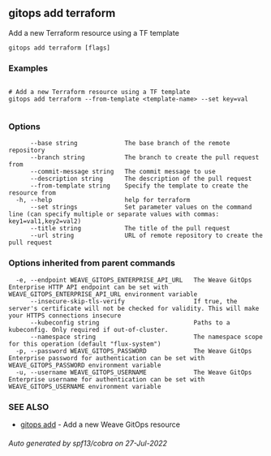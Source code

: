 ## gitops add terraform

Add a new Terraform resource using a TF template

```
gitops add terraform [flags]
```

### Examples

```

# Add a new Terraform resource using a TF template
gitops add terraform --from-template <template-name> --set key=val
		
```

### Options

```
      --base string             The base branch of the remote repository
      --branch string           The branch to create the pull request from
      --commit-message string   The commit message to use
      --description string      The description of the pull request
      --from-template string    Specify the template to create the resource from
  -h, --help                    help for terraform
      --set strings             Set parameter values on the command line (can specify multiple or separate values with commas: key1=val1,key2=val2)
      --title string            The title of the pull request
      --url string              URL of remote repository to create the pull request
```

### Options inherited from parent commands

```
  -e, --endpoint WEAVE_GITOPS_ENTERPRISE_API_URL   The Weave GitOps Enterprise HTTP API endpoint can be set with WEAVE_GITOPS_ENTERPRISE_API_URL environment variable
      --insecure-skip-tls-verify                   If true, the server's certificate will not be checked for validity. This will make your HTTPS connections insecure
      --kubeconfig string                          Paths to a kubeconfig. Only required if out-of-cluster.
      --namespace string                           The namespace scope for this operation (default "flux-system")
  -p, --password WEAVE_GITOPS_PASSWORD             The Weave GitOps Enterprise password for authentication can be set with WEAVE_GITOPS_PASSWORD environment variable
  -u, --username WEAVE_GITOPS_USERNAME             The Weave GitOps Enterprise username for authentication can be set with WEAVE_GITOPS_USERNAME environment variable
```

### SEE ALSO

* [gitops add](gitops_add.md)	 - Add a new Weave GitOps resource

###### Auto generated by spf13/cobra on 27-Jul-2022
